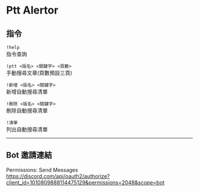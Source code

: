 # Ptt Alertor
## 指令
`!help`</br>
指令查詢

`!ptt <版名> <關鍵字> <頁數>`</br>
手動搜尋文章(頁數預設三頁)


`!新增 <版名> <關鍵字>`</br>
新增自動搜尋清單

`!刪除 <版名> <關鍵字>`</br>
刪除自動搜尋清單

`!清單`</br>
列出自動搜尋清單

---
## Bot 邀請連結
Permissions: Send Messages</br>
https://discord.com/api/oauth2/authorize?client_id=1010809888114475129&permissions=2048&scope=bot

